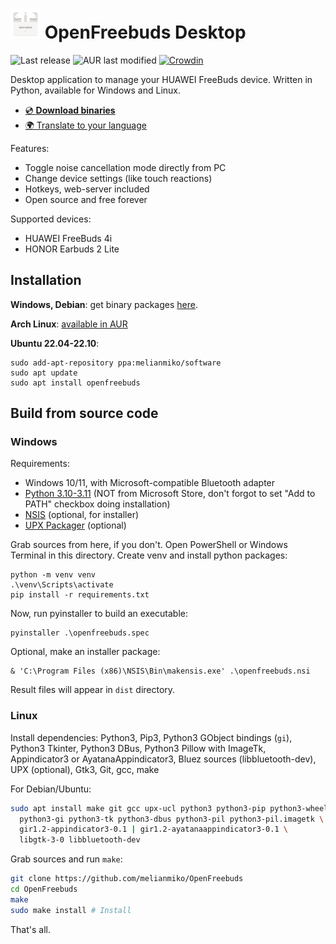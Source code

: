 
![Icon](docs/logo.png) OpenFreebuds Desktop
=====================

![Last release](https://img.shields.io/github/v/release/melianmiko/openfreebuds)
![AUR last modified](https://img.shields.io/aur/last-modified/openfreebuds)
[![Crowdin](https://badges.crowdin.net/openfreebuds/localized.svg)](https://crowdin.com/project/openfreebuds)

Desktop application to manage your HUAWEI FreeBuds device.
Written in Python, available for Windows and Linux.

- [💿 **Download binaries**](https://melianmiko.ru/en/openfreebuds)
- [🌍 Translate to your language](https://crowdin.com/project/openfreebuds)

Features:
- Toggle noise cancellation mode directly from PC
- Change device settings (like touch reactions)
- Hotkeys, web-server included
- Open source and free forever

Supported devices:
- HUAWEI FreeBuds 4i
- HONOR Earbuds 2 Lite

Installation
-------------

**Windows, Debian**: 
get binary packages [here](https://melianmiko.ru/en/openfreebuds).

**Arch Linux**: 
[available in AUR](https://aur.archlinux.org/packages/openfreebuds)

**Ubuntu 22.04-22.10**:
```shell
sudo add-apt-repository ppa:melianmiko/software
sudo apt update
sudo apt install openfreebuds
```

Build from source code
---------

### Windows

Requirements:
- Windows 10/11, with Microsoft-compatible Bluetooth adapter
- [Python 3.10-3.11](https://www.python.org/downloads/) (NOT from Microsoft Store, don't forgot to set 
  "Add to PATH" checkbox doing installation)
- [NSIS](https://nsis.sourceforge.io/Download) (optional, for installer)
- [UPX Packager](https://upx.github.io/) (optional)

Grab sources from here, if you don't. Open PowerShell or Windows 
Terminal in this directory. Create venv and install python packages:

```shell
python -m venv venv
.\venv\Scripts\activate
pip install -r requirements.txt
```

Now, run pyinstaller to build an executable:
```shell
pyinstaller .\openfreebuds.spec
```

Optional, make an installer package:
```shell
& 'C:\Program Files (x86)\NSIS\Bin\makensis.exe' .\openfreebuds.nsi
```

Result files will appear in `dist` directory.

### Linux

Install dependencies:
Python3, Pip3, Python3 GObject bindings (`gi`), Python3 Tkinter, Python3 DBus,
Python3 Pillow with ImageTk, Appindicator3 or AyatanaAppindicator3, 
Bluez sources (libbluetooth-dev), UPX (optional), Gtk3, Git, gcc, make

For Debian/Ubuntu:
```bash
sudo apt install make git gcc upx-ucl python3 python3-pip python3-wheel \
  python3-gi python3-tk python3-dbus python3-pil python3-pil.imagetk \
  gir1.2-appindicator3-0.1 | gir1.2-ayatanaappindicator3-0.1 \
  libgtk-3-0 libbluetooth-dev
```

Grab sources and run `make`:

```bash
git clone https://github.com/melianmiko/OpenFreebuds
cd OpenFreebuds
make
sudo make install # Install
```

That's all.
